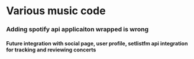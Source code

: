 # Various music code

### Adding spotify api applicaiton wrapped is wrong

#### Future integration with social page, user profile, setlistfm api integration for tracking and reviewing concerts
